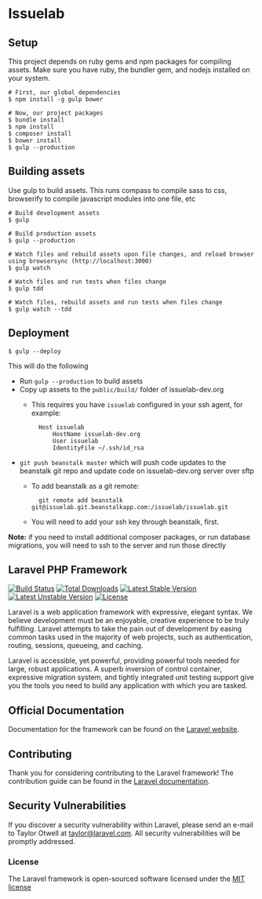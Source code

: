 # Issuelab

## Setup

This project depends on ruby gems and npm packages for compiling assets. Make sure you have ruby, the bundler gem, and nodejs installed on your system.

    # First, our global dependencies
    $ npm install -g gulp bower

    # Now, our project packages
    $ bundle install
    $ npm install
    $ composer install
    $ bower install
    $ gulp --production

## Building assets

Use gulp to build assets. This runs compass to compile sass to css, browserify to compile javascript modules into one file, etc

    # Build development assets
    $ gulp

    # Build production assets
    $ gulp --production

    # Watch files and rebuild assets upon file changes, and reload browser using browsersync (http://localhost:3000)
    $ gulp watch

    # Watch files and run tests when files change
    $ gulp tdd

    # Watch files, rebuild assets and run tests when files change
    $ gulp watch --tdd

## Deployment

    $ gulp --deploy

This will do the following

- Run `gulp --production` to build assets
- Copy up assets to the `public/build/` folder of issuelab-dev.org
    - This requires you have `issuelab` configured in your ssh agent, for example:

            Host issuelab
                HostName issuelab-dev.org
                User issuelab
                IdentityFile ~/.ssh/id_rsa

- `git push beanstalk master` which will push code updates to the beanstalk git repo and update code on issuelab-dev.org server over sftp
    - To add beanstalk as a git remote:

            git remote add beanstalk git@issuelab.git.beanstalkapp.com:/issuelab/issuelab.git

    - You will need to add your ssh key through beanstalk, first.

**Note:** if you need to install additional composer packages, or run database migrations, you will need to ssh to the server and run those directly


## Laravel PHP Framework

[![Build Status](https://travis-ci.org/laravel/framework.svg)](https://travis-ci.org/laravel/framework)
[![Total Downloads](https://poser.pugx.org/laravel/framework/d/total.svg)](https://packagist.org/packages/laravel/framework)
[![Latest Stable Version](https://poser.pugx.org/laravel/framework/v/stable.svg)](https://packagist.org/packages/laravel/framework)
[![Latest Unstable Version](https://poser.pugx.org/laravel/framework/v/unstable.svg)](https://packagist.org/packages/laravel/framework)
[![License](https://poser.pugx.org/laravel/framework/license.svg)](https://packagist.org/packages/laravel/framework)

Laravel is a web application framework with expressive, elegant syntax. We believe development must be an enjoyable, creative experience to be truly fulfilling. Laravel attempts to take the pain out of development by easing common tasks used in the majority of web projects, such as authentication, routing, sessions, queueing, and caching.

Laravel is accessible, yet powerful, providing powerful tools needed for large, robust applications. A superb inversion of control container, expressive migration system, and tightly integrated unit testing support give you the tools you need to build any application with which you are tasked.

## Official Documentation

Documentation for the framework can be found on the [Laravel website](http://laravel.com/docs).

## Contributing

Thank you for considering contributing to the Laravel framework! The contribution guide can be found in the [Laravel documentation](http://laravel.com/docs/contributions).

## Security Vulnerabilities

If you discover a security vulnerability within Laravel, please send an e-mail to Taylor Otwell at taylor@laravel.com. All security vulnerabilities will be promptly addressed.

### License

The Laravel framework is open-sourced software licensed under the [MIT license](http://opensource.org/licenses/MIT)
